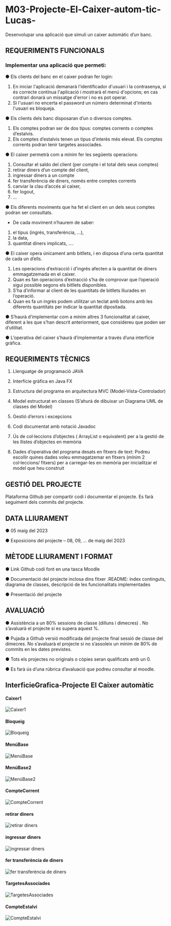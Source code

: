 # M03-Projecte-El-Caixer-autom-tic-Lucas-
Desenvolupar una aplicació que simuli un caixer automàtic d’un banc.

## REQUERIMENTS FUNCIONALS

### Implementar una aplicació que permeti:

● Els clients del banc en el caixer podran fer login: 
1. En iniciar l'aplicació demanarà l'identificador d'usuari i la contrasenya, si és correcte contínua l'aplicació i mostrarà el menú d'opcions; en cas contrari donarà un missatge d'error i no es pot operar. 
2. Si l'usuari no encerta el password un número determinat d'intents l'usuari es bloqueja.

● Els clients dels banc disposaran d’un o diversos comptes. 
1. Els comptes podran ser de dos tipus: comptes corrents o comptes d’estalvis. 
2. Els comptes d’estalvis tenen un tipus d’interès més elevat. Els comptes corrents podran tenir targetes associades.

● El caixer permetrà com a mínim fer les següents operacions:
1. Consultar el saldo del client (per compte i el total dels seus comptes)
2. retirar diners d’un compte del client,
3. ingressar diners a un compte
4. fer transferència de diners, només entre comptes corrents
5. canviar la clau d’accés al caixer,
6. fer logout,
7. ...

● Els diferents moviments que ha fet el client en un dels seus comptes podran ser
consultats. 
* De cada moviment n’haurem de saber: 

1. el tipus (ingrés, transferència, ...),
2. la data,
3. quantitat diners implicats, ....

● El caixer opera únicament amb bitllets, i en disposa d’una certa quantitat de cada un d’ells. 
1. Les operacions d’extracció i d'ingrés afecten a la quantitat de diners emmagatzemada en el caixer. 
2. Quan es fan operacions d’extracció s’ha de comprovar que l’operació sigui possible segons els bitllets disponibles. 
3. S’ha d’informar al client de les quantitats de bitllets lliurades en l’operació. 
4. Quan es fa un ingrès podem utilitzar un teclat amb botons amb les diferents quantitats per indicar la quantitat dipositada.

● S’haurà d’implementar com a mínim altres 3 funcionalitat al caixer, diferent a les que s’han descrit anteriorment, que considereu que poden ser d’utilitat.

● L’operativa del caixer s’haurà d’implementar a través d’una interfície gràfica.

## REQUERIMENTS TÈCNICS

1. Llenguatge de programació JAVA

2. Interfície gràfica en Java FX

3. Estructura del programa en arquitectura MVC (Model-Vista-Controlador)

4. Model estructurat en classes (S’ahurà de dibuixar un Diagrama UML de classes del
Model)

5. Gestió d’errors i excepcions

6. Codi documentat amb notació Javadoc

7. Ús de col·leccions d’objectes ( ArrayList o equivalent) per a la gestió de les llistes
d’objectes en memòria

8. Dades d’operativa del programa desats en fitxers de text: 
Podreu escollir quines dades voleu emmagatzemar en fitxers (mínim 2 col·leccions/ fitxers) per a carregar-les en memòria per inicialitzar el model que heu construit

## GESTIÓ DEL PROJECTE

Plataforma Github per compartir codi i documentar el projecte. Es farà seguiment
dels commits del projecte.

## DATA LLIURAMENT

● 05 maig del 2023

● Exposicions del projecte – 08, 09, ... de maig del 2023

## MÈTODE LLIURAMENT I FORMAT

● Link Github codi font en una tasca Moodle

● Documentació del projecte inclosa dins fitxer .README: índex continguts, diagrama
de classes, descripció de les funcionalitats implementades

● Presentació del projecte

## AVALUACIÓ

● Assistència a un 80% sessions de classe (dilluns i dimecres) . No s’avaluarà el
projecte si es supera aquest %.

● Pujada a Github versió modificada del projecte final sessió de classe del dimecres.
No s’avaluarà el projecte si no s’assoleix un mínim de 80% de commits en les dates
previstes.

● Tots els projectes no originals o còpies seran qualificats amb un 0.

● Es farà ús d’una rúbrica d’avaluació que podreu consultar al moodle.

## InterficieGrafica-Projecte El Caixer automàtic

#### Caixer1
![Caixer1](https://github.com/lace8guti/M03-Projecte-El-Caixer-autom-tic-Lucas-/blob/main/Caixer1.png?raw=true)

#### Bloqueig
![Bloqueig](https://github.com/lace8guti/M03-Projecte-El-Caixer-autom-tic-Lucas-/blob/main/Bloqueig.png?raw=true)

#### MenúBase
![MenúBase](https://github.com/lace8guti/M03-Projecte-El-Caixer-autom-tic-Lucas-/blob/main/MenuBase.png?raw=true)

#### MenúBase2
![MenúBase2](https://github.com/lace8guti/M03-Projecte-El-Caixer-autom-tic-Lucas-/blob/main/MenuBase2.png?raw=true)

#### CompteCorrent
![CompteCorrent](https://github.com/lace8guti/M03-Projecte-El-Caixer-autom-tic-Lucas-/blob/main/CompteCorrent.png?raw=true)

#### retirar diners
![retirar diners](https://github.com/lace8guti/M03-Projecte-El-Caixer-autom-tic-Lucas-/blob/main/RetirarDiners.png?raw=true)

#### ingressar diners
![ingressar diners](https://github.com/lace8guti/M03-Projecte-El-Caixer-autom-tic-Lucas-/blob/main/IngressarDiners.png?raw=true)

#### fer transferència de diners
![fer transferència de diners](https://github.com/lace8guti/M03-Projecte-El-Caixer-autom-tic-Lucas-/blob/main/FerTransferencia.png?raw=true)

#### TargetesAssociades
![TargetesAssociades](https://github.com/lace8guti/M03-Projecte-El-Caixer-autom-tic-Lucas-/blob/main/TargetesAssociades.png?raw=true)

#### CompteEstalvi
![CompteEstalvi](https://github.com/lace8guti/M03-Projecte-El-Caixer-autom-tic-Lucas-/blob/main/CompteEstalvi.png?raw=true)


